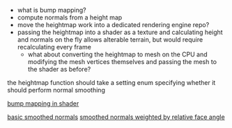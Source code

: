 * what is bump mapping?
* compute normals from a height map
* move the heightmap work into a dedicated rendering engine repo?
* passing the heightmap into a shader as a texture and calculating height and normals on the fly allows alterable terrain, but would require recalculating every frame
	* what about converting the heightmap to mesh on the CPU and modifying the mesh vertices themselves and passing the mesh to the shader as before?

the heightmap function should take a setting enum specifying whether it should perform normal smoothing

[bump mapping in shader](https://stackoverflow.com/questions/5281261/generating-a-normal-map-from-a-height-map)

[basic smoothed normals](http://www.lighthouse3d.com/opengl/terrain/index.php?normals)
[smoothed normals weighted by relative face angle](https://stackoverflow.com/questions/19905637/normal-averaging-of-heightmap)
